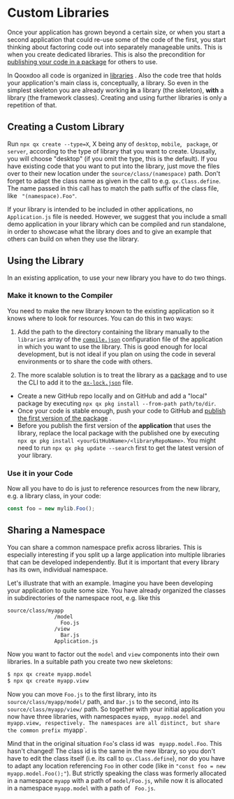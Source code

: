 # Custom Libraries

Once your application has grown beyond a certain size, or when you
start a second application that could re-use some of the code of the
first, you start thinking about factoring code out into separately
manageable units. This is when you create dedicated libraries. This is
also the precondition for [publishing your code in a package](cli/packages.md#publish-new-versions-of-packages)
        for others to use.

In Qooxdoo all code is organized in [libraries](code_organisation.md)
       . Also the code tree that holds your application's main class
is, conceptually, a library. So even in the simplest skeleton you are
already working **in** a library (the skeleton), **with** a library (the
framework classes). Creating and using further libraries is only a
repetition of that.

## Creating a Custom Library

Run `npx qx create --type=X`, X being any of `desktop`, `mobile`, `
package`, or `server`, according to the type of library that you want
to create. Ususally, you will choose "desktop" (if you omit the type,
this is the default). If you have existing code that you want to put
into the library, just move the files over to their new location under
the `source/class/(namespace)` path. Don't forget to adapt the class
name as given in the call to e.g. `qx.Class.define`. The name passed
in this call has to match the path suffix of the class file, like `
"(namespace).Foo"`.

If your library is intended to be included in other applications, no `
Application.js` file is needed. However, we suggest that you include a
small demo application in your library which can be compiled and run
standalone, in order to showcase what the library does and to give an
example that others can build on when they use the library. 

## Using the Library

In an existing application, to use your new library you have to do two
things.

### Make it known to the Compiler

You need to make the new library known to the existing application so
it knows where to look for resources. You can do this in two ways:

1) Add the path to the directory containing the library manually to
the `libraries` array of the [`compile.json`](compiler/configuration/compile.md)
        configuration file of the application in which you want to use
the library. This is good enough for local development, but is not
ideal if you plan on using the code in several environments or to
share the code with others.

2) The more scalable solution is to treat the library as a [package](cli/packages.md)
        and to use the CLI to add it to the [`qx-lock.json`](cli/packages.md#lockfile-qx-lockjson)
        file. 

-   Create a new GitHub repo locally and on GitHub and add a "local"
    package by executing `npx qx pkg install --from-path path/to/dir`. 
-   Once your code is stable enough, push your code to GitHub and [publish
    the first version of the package](cli/packages.md#publish-new-versions-of-packages)
           .
-   Before you publish the first version of the **application** that uses
    the library, replace the local package with the published one by
    executing `npx qx pkg install <yourGitHubName>/<libraryRepoName>`. You
    might need to run `npx qx pkg update --search` first to get the latest
    version of your library.   

### Use it in your Code

Now all you have to do is just to reference resources from the new
library, e.g. a library class, in your code:

```javascript
const foo = new mylib.Foo();
```

## Sharing a Namespace

You can share a common namespace prefix across libraries. This is
especially interesting if you split up a large application into
multiple libraries that can be developed independently. But it is
important that every library has its own, individual namespace.

Let's illustrate that with an example. Imagine you have been
developing your application to quite some size. You have already
organized the classes in subdirectories of the namespace root, e.g.
like this

```text
source/class/myapp
               /model
                 Foo.js
               /view
                 Bar.js
               Application.js
```

Now you want to factor out the `model` and `view` components into
their own libraries. In a suitable path you create two new skeletons:

```bash
$ npx qx create myapp.model
$ npx qx create myapp.view
```

Now you can move `Foo.js` to the first library, into its `
source/class/myapp/model/` path, and `Bar.js` to the second, into its `
       source/class/myapp/view/` path. So together with your initial
application you now have three libraries, with namespaces `myapp`, `
myapp.model` and `myapp.view, respectively. The namespaces are all
distinct, but share the common prefix `myapp\`.

Mind that in the original situation `Foo`'s class id was `
myapp.model.Foo`. This hasn't changed! The class id is the same in the
new library, so you don't have to edit the class itself (i.e. its call
to `qx.Class.define`), nor do you have to adapt any location
referencing `Foo` in other code (like in `"const foo = new
myapp.model.Foo();"`). But strictly speaking the class was formerly
allocated in a namespace `myapp` with a path of `model/Foo.js`, while
now it is allocated in a namespace `myapp.model` with a path of `
Foo.js`.
